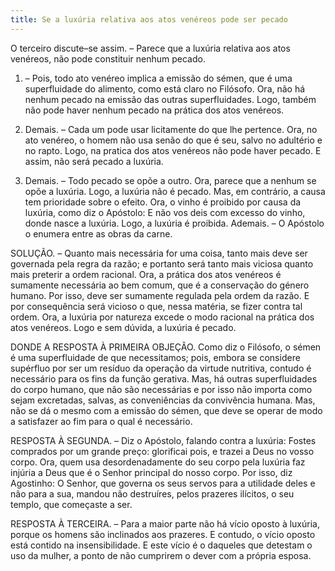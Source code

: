 ```yaml
---
title: Se a luxúria relativa aos atos venéreos pode ser pecado
---
```


O terceiro discute–se assim. – Parece que a luxúria relativa aos atos venéreos, não pode constituir nenhum pecado.  

1. – Pois, todo ato venéreo implica a emissão do sémen, que é uma superfluidade do alimento, como está claro no Filósofo. Ora, não há nenhum pecado na emissão das outras superfluidades. Logo, também não pode haver nenhum pecado na prática dos atos venéreos.  

2. Demais. – Cada um pode usar licitamente do que lhe pertence. Ora, no ato venéreo, o homem não usa senão do que é seu, salvo no adultério e no rapto. Logo, na pratica dos atos venéreos não pode haver pecado. E assim, não será pecado a luxúria.  

3. Demais. – Todo pecado se opõe a outro. Ora, parece que a nenhum se opõe a luxúria. Logo, a luxúria não é pecado.  Mas, em contrário, a causa tem prioridade sobre o efeito. Ora, o vinho é proibido por causa da luxúria, como diz o Apóstolo: E não vos deis com excesso do vinho, donde nasce a luxúria. Logo, a luxúria é proibida.  Ademais. – O Apóstolo o enumera entre as obras da carne.  

SOLUÇÃO. – Quanto mais necessária for uma coisa, tanto mais deve ser governada pela regra da razão; e portanto será tanto mais viciosa quanto mais preterir a ordem racional. Ora, a prática dos atos venéreos é sumamente necessária ao bem comum, que é a conservação do género humano. Por isso, deve ser sumamente regulada pela ordem da razão. E por consequência será vicioso o que, nessa matéria, se fizer contra tal ordem. Ora, a luxúria por natureza excede o modo racional na prática dos atos venéreos. Logo e sem dúvida, a luxúria é pecado.  

DONDE A RESPOSTA À PRIMEIRA OBJEÇÃO. Como diz o Filósofo, o sémen é uma superfluidade de que necessitamos; pois, embora se considere supérfluo por ser um resíduo da operação da virtude nutritiva, contudo é necessário para os fins da função gerativa. Mas, há outras superfluidades do corpo humano, que não são necessárias e por isso não importa como sejam excretadas, salvas, as conveniências da convivência humana. Mas, não se dá o mesmo com a emissão do sémen, que deve se operar de modo a satisfazer ao fim para o qual é necessário.  

RESPOSTA À SEGUNDA. – Diz o Apóstolo, falando contra a luxúria: Fostes comprados por um grande preço: glorificai pois, e trazei a Deus no vosso corpo. Ora, quem usa desordenadamente do seu corpo pela luxúria faz injúria a Deus que é o Senhor principal do nosso corpo. Por isso, diz Agostinho: O Senhor, que governa os seus servos para a utilidade deles e não para a sua, mandou não destruíres, pelos prazeres ilícitos, o seu templo, que começaste a ser.  

RESPOSTA À TERCEIRA. – Para a maior parte não há vício oposto à luxúria, porque os homens são inclinados aos prazeres. E contudo, o vício oposto está contido na insensibilidade. E este vício é o daqueles que detestam o uso da mulher, a ponto de não cumprirem o dever com a própria esposa.